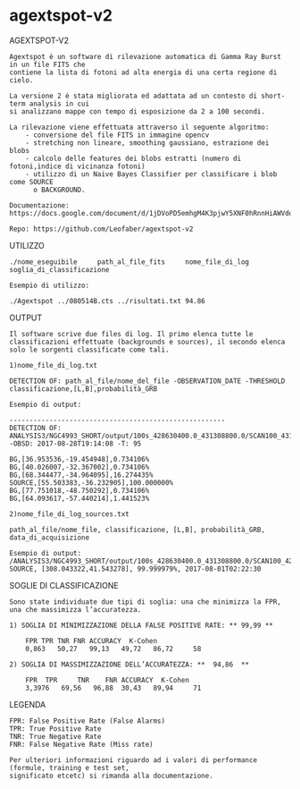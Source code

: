 # agextspot-v2


AGEXTSPOT-V2

	Agextspot è un software di rilevazione automatica di Gamma Ray Burst in un file FITS che 
	contiene la lista di fotoni ad alta energia di una certa regione di cielo.

	La versione 2 è stata migliorata ed adattata ad un contesto di short-term analysis in cui
	si analizzano mappe con tempo di esposizione da 2 a 100 secondi. 

	La rilevazione viene effettuata attraverso il seguente algoritmo:
		- conversione del file FITS in immagine opencv
		- stretching non lineare, smoothing gaussiano, estrazione dei blobs
		- calcolo delle features dei blobs estratti (numero di fotoni,indice di vicinanza fotoni)
		- utilizzo di un Naive Bayes Classifier per classificare i blob come SOURCE
		  o BACKGROUND.

	Documentazione: https://docs.google.com/document/d/1jDVoPD5emhgM4K3pjwY5XNF0hRnnHiAWVdoTvMgOEwk/edit#heading=h.568bs0t6yg27

	Repo: https://github.com/Leofaber/agextspot-v2



UTILIZZO

	./nome_eseguibile     path_al_file_fits     nome_file_di_log     soglia_di_classificazione

	Esempio di utilizzo:

	./Agextspot ../080514B.cts ../risultati.txt 94.86

OUTPUT
	
	Il software scrive due files di log. Il primo elenca tutte le classificazioni effettuate (backgrounds e sources), il secondo elenca solo le sorgenti classificate come tali.	

	1)nome_file_di_log.txt

	DETECTION OF: path_al_file/nome_del_file -OBSERVATION_DATE -THRESHOLD
	classificazione,[L,B],probabilità_GRB

	Esempio di output:

	------------------------------------------------------
	DETECTION OF: ANALYSIS3/NGC4993_SHORT/output/100s_428630400.0_431308800.0/SCAN100_431032381.0_431032481.0_23782.cts.gz -OBSD: 2017-08-28T19:14:08 -T: 95

	BG,[36.953536,-19.454948],0.734106%
	BG,[40.026007,-32.367002],0.734106%
	BG,[68.344477,-34.964095],16.274435%
	SOURCE,[55.503383,-36.232905],100.000000%
	BG,[77.751018,-48.750292],0.734106%
	BG,[64.093617,-57.440214],1.441523%

	2)nome_file_di_log_sources.txt

	path_al_file/nome_file, classificazione, [L,B], probabilità_GRB, data_di_acquisizione
	
	Esempio di output:
	/ANALYSIS3/NGC4993_SHORT/output/100s_428630400.0_431308800.0/SCAN100_428638883.0_428638983.0_84.cts.gz, SOURCE, [308.043322,41.543278], 99.999979%, 2017-08-01T02:22:30

SOGLIE DI CLASSIFICAZIONE

	Sono state individuate due tipi di soglia: una che minimizza la FPR, una che massimizza l’accuratezza.

	1) SOGLIA DI MINIMIZZAZIONE DELLA FALSE POSITIVE RATE: ** 99,99 **

		FPR	TPR	TNR	FNR	ACCURACY  K-Cohen
		0,863   50,27   99,13   49,72   86,72	  58	

	2) SOGLIA DI MASSIMIZZAZIONE DELL’ACCURATEZZA: **  94,86  **

		FPR	 TPR	 TNR	FNR	ACCURACY  K-Cohen  
		3,3976	 69,56	 96,88	30,43	89,94	  71	   

LEGENDA

	FPR: False Positive Rate (False Alarms)
	TPR: True Positive Rate
	TNR: True Negative Rate
	FNR: False Negative Rate (Miss rate)

	Per ulteriori informazioni riguardo ad i valori di performance (formule, training e test set,
	significato etcetc) si rimanda alla documentazione.
